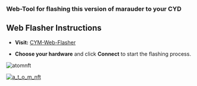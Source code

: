 ### Web-Tool for flashing this version of marauder to your CYD

## Web Flasher Instructions
- **Visit:** [CYM-Web-Flasher](https://github.com/ATOMNFT/CYD-ESP32Marauder/blob/master/flash0.html)

- **Choose your hardware** and click **Connect** to start the flashing process.


<p align="left"> <img src="https://komarev.com/ghpvc/?username=atomnft&label=Profile%20views&color=0e75b6&style=flat" alt="atomnft" /> </p>

<p align="left"> <a href="https://twitter.com/a_t_o_m_nft" target="blank"><img src="https://img.shields.io/twitter/follow/a_t_o_m_nft?logo=twitter&style=for-the-badge" alt="a_t_o_m_nft" /></a> </p>



